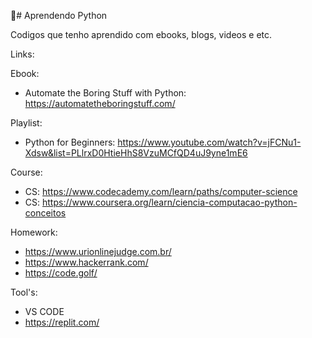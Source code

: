 🚀# Aprendendo Python

Codigos que tenho aprendido com ebooks, blogs, videos e etc.

Links: 

Ebook:
* Automate the Boring Stuff with Python: https://automatetheboringstuff.com/

Playlist:
* Python for Beginners: https://www.youtube.com/watch?v=jFCNu1-Xdsw&list=PLlrxD0HtieHhS8VzuMCfQD4uJ9yne1mE6

Course:
* CS: https://www.codecademy.com/learn/paths/computer-science
* CS: https://www.coursera.org/learn/ciencia-computacao-python-conceitos

Homework:
* https://www.urionlinejudge.com.br/
* https://www.hackerrank.com/
* https://code.golf/

Tool's:
* VS CODE
* https://replit.com/
